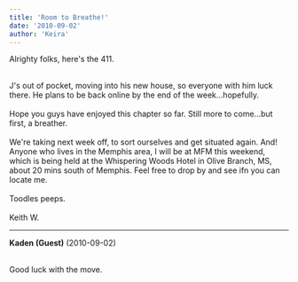 ```yaml
---
title: 'Room to Breathe!'
date: '2010-09-02'
author: 'Keira'
---
```


Alrighty folks, here's the 411.<div><br></div><div>J's out of pocket, moving into his new house, so everyone with him luck there. He plans to be back online by the end of the week...hopefully.</div><div><br></div><div>Hope you guys have enjoyed this chapter so far. Still more to come...but first, a breather.</div><div><br></div><div>We're taking next week off, to sort ourselves and get situated again. And!</div><div>Anyone who lives in the Memphis area, I will be at MFM this weekend, which is being held at the Whispering Woods Hotel in Olive Branch, MS, about 20 mins south of Memphis. Feel free to drop by and see ifn you can locate me.</div><div><br></div><div>Toodles peeps.</div><div><br></div><div>Keith W.</div>

---
**Kaden (Guest)** (2010-09-02)

<br> Good luck with the move.

